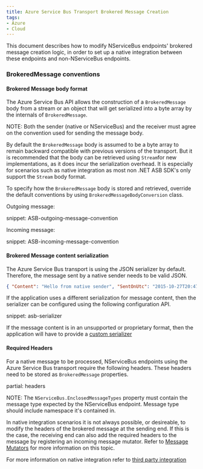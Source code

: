 ```yaml
---
title: Azure Service Bus Transport Brokered Message Creation
tags:
- Azure
- Cloud
---
```


This document describes how to modify NServiceBus endpoints' brokered message creation logic, in order to set up a native integration between these endpoints and non-NServiceBus endpoints.

### BrokeredMessage conventions

#### Brokered Message body format

The Azure Service Bus API allows the construction of a `BrokeredMessage` body from a stream or an object that will get serialized into a byte array by the internals of `BrokeredMessage`.

NOTE: Both the sender (native or NServiceBus) and the receiver must agree on the convention used for sending the message body.

By default the `BrokeredMessage` body is assumed to be a byte array to remain backward compatible with previous versions of the transport. But it is recommended that the body can be retrieved using `Stream`for new implementations, as it does incur the serialization overhead. It is especially for scenarios such as native integration as most non .NET ASB SDK's only support the `Stream` body format.

To specify how the `BrokeredMessage` body is stored and retrieved, override the default conventions by using `BrokeredMessageBodyConversion` class.

Outgoing message:

snippet: ASB-outgoing-message-convention

Incoming message:

snippet: ASB-incoming-message-convention

#### Brokered Message content serialization

The Azure Service Bus transport is using the JSON serializer by default. Therefore, the message sent by a native sender needs to be valid JSON.

``` json
{ "Content": "Hello from native sender", "SentOnUtc": "2015-10-27T20:47:27.4682716Z" }
```

If the application uses a different serialization for message content, then the serializer can be configured using the following configuration API.

snippet: asb-serializer

If the message content is in an unsupported or proprietary format, then the application will have to provide a [custom serializer](/nservicebus/serialization/custom-serializer.md)

#### Required Headers

For a native message to be processed, NServiceBus endpoints using the Azure Service Bus transport require the following headers. These headers need to be stored as `BrokeredMessage` properties.

partial: headers

NOTE: The `NServiceBus.EnclosedMessageTypes` property must contain the message type expected by the NServiceBus endpoint. Message type should include namespace it's contained in.

In native integration scenarios it is not always possible, or desireable, to modify the headers of the brokered message at the sending end. If this is the case, the receiving end can also add the required headers to the message by registering an incoming message mutator. Refer to [Message Mutators](/nservicebus/pipeline/message-mutators.md) for more information on this topic.

For more information on native integration refer to [third party integration](/nservicebus/messaging/third-party-integration.md)
